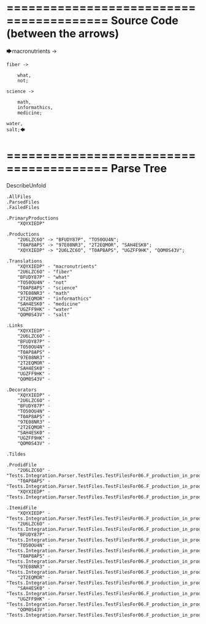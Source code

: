 ========================================
Source Code (between the arrows)
========================================

🡆macronutrients ->

    fiber ->

        what,
        not;
	
	science ->
		
		math,
		informathics,
		medicine;
    
    water,
    salt;🡄

========================================
Parse Tree
========================================
DescribeUnfold

    .AllFiles
    .ParsedFiles
    .FailedFiles

    .PrimaryProductions
        "XQYXIEDP" 

    .Productions
        "2U6LZC6O" -> "BFUDY87P", "TO50OU4N";
        "T0AP8APS" -> "97E08NR3", "2T2EQMOR", "SAH4ESK0";
        "XQYXIEDP" -> "2U6LZC6O", "T0AP8APS", "UGZFF9HK", "QOM0S43V";

    .Translations
        "XQYXIEDP" - "macronutrients"
        "2U6LZC6O" - "fiber"
        "BFUDY87P" - "what"
        "TO50OU4N" - "not"
        "T0AP8APS" - "science"
        "97E08NR3" - "math"
        "2T2EQMOR" - "informathics"
        "SAH4ESK0" - "medicine"
        "UGZFF9HK" - "water"
        "QOM0S43V" - "salt"

    .Links
        "XQYXIEDP" - 
        "2U6LZC6O" - 
        "BFUDY87P" - 
        "TO50OU4N" - 
        "T0AP8APS" - 
        "97E08NR3" - 
        "2T2EQMOR" - 
        "SAH4ESK0" - 
        "UGZFF9HK" - 
        "QOM0S43V" - 

    .Decorators
        "XQYXIEDP" - 
        "2U6LZC6O" - 
        "BFUDY87P" - 
        "TO50OU4N" - 
        "T0AP8APS" - 
        "97E08NR3" - 
        "2T2EQMOR" - 
        "SAH4ESK0" - 
        "UGZFF9HK" - 
        "QOM0S43V" - 

    .Tildes

    .ProdidFile
        "2U6LZC6O" - "Tests.Integration.Parser.TestFiles.TestFilesFor06.F_production_in_production4.ds"
        "T0AP8APS" - "Tests.Integration.Parser.TestFiles.TestFilesFor06.F_production_in_production4.ds"
        "XQYXIEDP" - "Tests.Integration.Parser.TestFiles.TestFilesFor06.F_production_in_production4.ds"

    .ItemidFile
        "XQYXIEDP" - "Tests.Integration.Parser.TestFiles.TestFilesFor06.F_production_in_production4.ds"
        "2U6LZC6O" - "Tests.Integration.Parser.TestFiles.TestFilesFor06.F_production_in_production4.ds"
        "BFUDY87P" - "Tests.Integration.Parser.TestFiles.TestFilesFor06.F_production_in_production4.ds"
        "TO50OU4N" - "Tests.Integration.Parser.TestFiles.TestFilesFor06.F_production_in_production4.ds"
        "T0AP8APS" - "Tests.Integration.Parser.TestFiles.TestFilesFor06.F_production_in_production4.ds"
        "97E08NR3" - "Tests.Integration.Parser.TestFiles.TestFilesFor06.F_production_in_production4.ds"
        "2T2EQMOR" - "Tests.Integration.Parser.TestFiles.TestFilesFor06.F_production_in_production4.ds"
        "SAH4ESK0" - "Tests.Integration.Parser.TestFiles.TestFilesFor06.F_production_in_production4.ds"
        "UGZFF9HK" - "Tests.Integration.Parser.TestFiles.TestFilesFor06.F_production_in_production4.ds"
        "QOM0S43V" - "Tests.Integration.Parser.TestFiles.TestFilesFor06.F_production_in_production4.ds"

